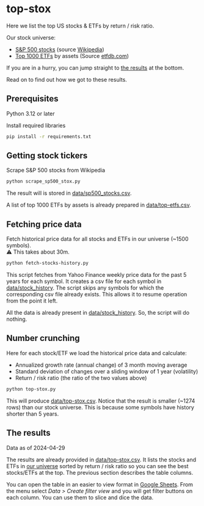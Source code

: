 # top-stox

Here we list the top US stocks & ETFs by return / risk ratio.

Our stock universe:
- [S&P 500 stocks](data/sp500_stocks.csv) (source [Wikipedia](https://en.wikipedia.org/wiki/List_of_S%26P_500_companies))
- [Top 1000 ETFs](data/top-etfs.csv) by assets (Source [etfdb.com](https://etfdb.com/screener/#sort_by=assets&sort_direction=desc&page=1))

If you are in a hurry, you can jump straight to [the results](#the-results) at the bottom.

Read on to find out how we got to these results.

## Prerequisites

Python 3.12 or later

Install required libraries
```sh
pip install -r requirements.txt
```

## Getting stock tickers
Scrape S&P 500 stocks from Wikipedia
```sh
python scrape_sp500_stox.py
```
The result will is stored in [data/sp500_stocks.csv](data/sp500_stocks.csv).

A list of top 1000 ETFs by assets is already prepared in [data/top-etfs.csv](data/top-etfs.csv).

## Fetching price data
Fetch historical price data for all stocks and ETFs in our universe (~1500 symbols).<br/>
:warning: This takes about 30m.
```sh
python fetch-stocks-history.py
```
This script fetches from Yahoo Finance weekly price data for the past 5 years for each symbol.
It creates a csv file for each symbol in [data/stock_history](data/stock_history).
The script skips any symbols for which the corresponding csv file already exists.
This allows it to resume operation from the point it left.

All the data is already present in [data/stock_history](data/stock_history).
So, the script will do nothing.

## Number crunching

Here for each stock/ETF we load the historical price data and calculate:
- Annualized growth rate (annual change) of 3 month moving average
- Standard deviation of changes over a sliding window of 1 year (volatility)
- Return / risk ratio (the ratio of the two values above)

```sh
python top-stox.py 
```
This will produce [data/top-stox.csv](data/top-stox.csv).
Notice that the result is smaller (~1274 rows) than our stock universe.
This is because some symbols have history shorter than 5 years.

## The results
Data as of 2024-04-29

The results are already provided in [data/top-stox.csv](data/top-stox.csv).
It lists the stocks and ETFs in [our universe](#top-stox) sorted by return / risk ratio so you can see the best stocks/ETFs at the top.
The previous section describes the table columns.

You can open the table in an easier to view format in [Google Sheets](https://docs.google.com/spreadsheets/d/1FcSCCSSMf4GDMnWiIf6uvauVM-bnhS9nifoqAC2VCtM).
From the menu select _Data > Create filter view_ and you will get filter buttons on each column.
You can use them to slice and dice the data.